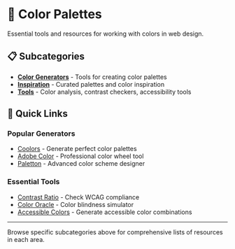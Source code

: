 # 🎨 Color Palettes

Essential tools and resources for working with colors in web design.

## 📋 Subcategories

- **[Color Generators](generators.md)** - Tools for creating color palettes
- **[Inspiration](inspiration.md)** - Curated palettes and color inspiration
- **[Tools](tools.md)** - Color analysis, contrast checkers, accessibility tools

## 🎯 Quick Links

### Popular Generators
- [Coolors](https://coolors.co) - Generate perfect color palettes
- [Adobe Color](https://color.adobe.com) - Professional color wheel tool
- [Paletton](https://paletton.com) - Advanced color scheme designer

### Essential Tools
- [Contrast Ratio](https://contrast-ratio.com) - Check WCAG compliance
- [Color Oracle](https://colororacle.org) - Color blindness simulator
- [Accessible Colors](https://accessible-colors.com) - Generate accessible color combinations

---

Browse specific subcategories above for comprehensive lists of resources in each area. 